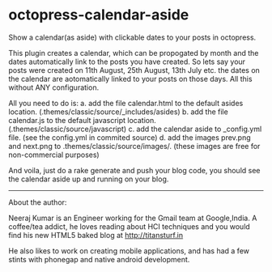 octopress-calendar-aside
========================

Show a calendar(as aside) with clickable dates to your posts in octopress.

This plugin creates a calendar, which can be propogated by month and the dates automatically link to the posts you have created.
So lets say your posts were created on 11th August, 25th August, 13th July etc. the dates on the calendar are aotomatically linked to your posts on those days.
All this without ANY configuration.

All you need to do is:
a. add the file calendar.html to the default asides location. (.themes/classic/source/_includes/asides)
b. add the file calendar.js to the default javascript location. (.themes/classic/source/javascript)
c. add the calendar aside to _config.yml file. (see the config.yml in commited source)
d. add the images prev.png and next.png to .themes/classic/source/images/. (these images are free for non-commercial purposes)


And voila, just do a rake generate and push your blog code, you should see the calendar aside up and running on your blog.

----
About the author:

Neeraj Kumar is an Engineer working for the Gmail team at Google,India.
A coffee/tea addict, he loves reading about HCI techniques and you would find his new HTML5 baked blog at http://titansturf.in

He also likes to work on creating mobile applications, and has had a few stints with phonegap and native android development.

